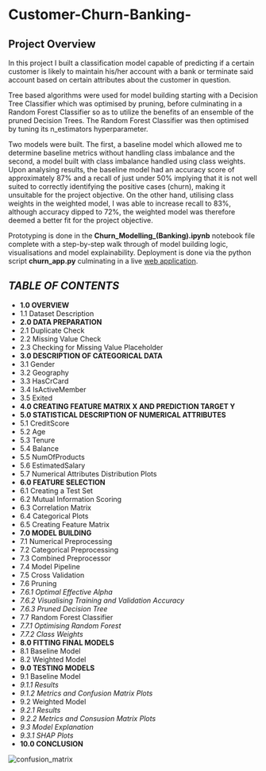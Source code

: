 # Customer-Churn-Banking-

## Project Overview
In this project I built a classification model capable of predicting if a certain customer is likely to maintain his/her account with a bank or terminate said account based on certain attributes about the customer in question.

Tree based algorithms were used for model building starting with a Decision Tree Classifier which was optimised by pruning, before culminating in a Random Forest Classifier so as to utilize the benefits of an ensemble of the pruned Decision Trees. The Random Forest Classifier was then optimised by tuning its n_estimators hyperparameter.

Two models were built. The first, a baseline model which allowed me to determine baseline metrics without handling class imbalance and the second, a model built with class imbalance handled using class weights. Upon analysing results, the baseline model had an accuracy score of approximately 87% and a recall of just under 50% implying that it is not well suited to correctly identifying the positive cases (churn), making it unsuitable for the project objective. On the other hand, utilising class weights in the weighted model, I was able to increase recall to 83%, although accuracy dipped to 72%, the weighted model was therefore deemed a better fit for the project objective.

Prototyping is done in the **Churn_Modelling_(Banking).ipynb** notebook file complete with a step-by-step walk through of model building logic, visualisations and model explainability. Deployment is done via the python script **churn_app.py** culminating in a live [web application](https://share.streamlit.io/oreolorun/customer-churn-banking-/main/churn_app.py).

## _TABLE OF CONTENTS_
* __1.0 OVERVIEW__
* 1.1 Dataset Description
* __2.0 DATA PREPARATION__
* 2.1 Duplicate Check
* 2.2 Missing Value Check
* 2.3 Checking for Missing Value Placeholder
* __3.0 DESCRIPTION OF CATEGORICAL DATA__
* 3.1 Gender
* 3.2 Geography
* 3.3 HasCrCard
* 3.4 IsActiveMember
* 3.5 Exited
* __4.0 CREATING FEATURE MATRIX X AND PREDICTION TARGET Y__
* __5.0 STATISTICAL DESCRIPTION OF NUMERICAL ATTRIBUTES__
* 5.1 CreditScore
* 5.2 Age
* 5.3 Tenure
* 5.4 Balance
* 5.5 NumOfProducts
* 5.6 EstimatedSalary
* 5.7 Numerical Attributes Distribution Plots
* __6.0 FEATURE SELECTION__
* 6.1 Creating a Test Set
* 6.2 Mutual Information Scoring
* 6.3 Correlation Matrix
* 6.4 Categorical Plots
* 6.5 Creating Feature Matrix
* __7.0 MODEL BUILDING__
* 7.1 Numerical Preprocessing
* 7.2 Categorical Preprocessing
* 7.3 Combined Preprocessor
* 7.4 Model Pipeline
* 7.5 Cross Validation
* 7.6 Pruning
* _7.6.1 Optimal Effective Alpha_
* _7.6.2 Visualising Training and Validation Accuracy_
* _7.6.3 Pruned Decision Tree_
* 7.7 Random Forest Classifier
* _7.7.1 Optimising Random Forest_
* _7.7.2 Class Weights_
* __8.0 FITTING FINAL MODELS__
* 8.1 Baseline Model
* 8.2 Weighted Model
* __9.0 TESTING MODELS__
* 9.1 Baseline Model
* _9.1.1 Results_
* _9.1.2 Metrics and Confusion Matrix Plots_
* 9.2 Weighted Model
* _9.2.1 Results_
* _9.2.2 Metrics and Consusion Matrix Plots_
* _9.3 Model Explanation_
* _9.3.1 SHAP Plots_
* __10.0 CONCLUSION__

![confusion_matrix](https://user-images.githubusercontent.com/92114396/142599544-fbcd8a25-1f05-40f4-89dd-4c374bb9c151.png)

